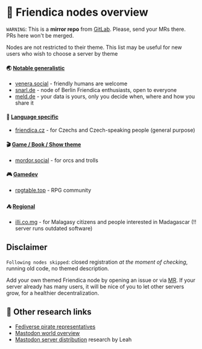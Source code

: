 
# :rabbit: Friendica nodes overview

`WARNING`: This is a __mirror repo__ from [GitLab](https://gitlab.com/distributopia/friendica-world-overview). Please, send your MRs there. PRs here won't be merged.

Nodes are not restricted to their theme. This list may be useful for new users who wish to choose a server by theme

#### :earth_asia: [Notable generalistic](#notable-generalistic)
* [venera.social](https://venera.social) - friendly humans are welcome
* [snarl.de](https://snarl.de) - node of Berlin Friendica enthusiasts, open to everyone
* [meld.de](https://meld.de) - your data is yours, only you decide when, where and how you share it

#### :flags: [Language specific](#languages)
* [friendica.cz](https://friendica.cz) - for Czechs and Czech-speaking people (general purpose)

#### :clapper: [Game / Book / Show theme](#entertainment)
* [mordor.social](https://mordor.social) - for orcs and trolls

#### :video_game: [Gamedev](#gamedev)
* [rpgtable.top](https://rpgtable.top) - RPG community

#### :tent: [Regional](#regional)
* [illi.co.mg](https://illi.co.mg) - for Malagasy citizens and people interested in Madagascar (!! server runs outdated software)

## Disclaimer
`Following nodes skipped`: closed registration *at the moment of checking*, running old code, no themed description.

Add your own themed Friendica node by opening an issue or via [MR](https://gitlab.com/distributopia/friendica-world-overview). If your server already has many users, it will be nice of you to let other servers grow, for a healthier decentralization.

## 🌟 Other research links
- [Fediverse pirate representatives](https://gitlab.com/distributopia/caramba)
- [Mastodon world overview](https://gitlab.com/distributopia/masto-world-overview)
- [Mastodon server distribution](https://chaos.social/@leah/99837391793032137) research by Leah

